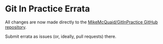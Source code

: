 # Git In Practice Errata

All changes are now made directly to the [MikeMcQuaid/GitInPractice GitHub repository](https://github.com/MikeMcQuaid/GitInPractice).

Submit errata as issues (or, ideally, pull requests) there.
